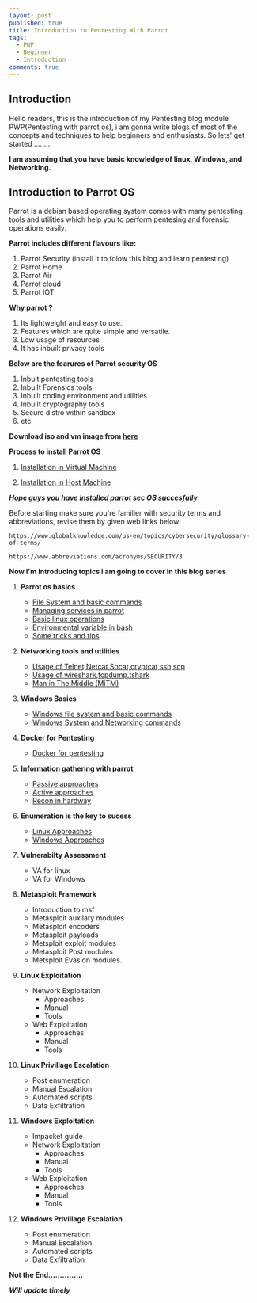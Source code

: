 ```yaml
---
layout: post
published: true
title: Introduction to Pentesting With Parrot
tags:
  - PWP
  - Beginner
  - Introduction
comments: true
---
```

## Introduction
Hello readers, this is the introduction of my Pentesting blog module PWP(Pentesting with parrot os), i am gonna write blogs of most of the concepts and techniques to help beginners and enthusiasts.
So lets' get started ........

**I am assuming that you have basic knowledge of linux, Windows, and Networking.**

## Introduction to Parrot OS

Parrot is a debian based operating system comes with many pentesting tools and utilities which help you to perform pentesing and forensic operations easily.

**Parrot includes different flavours like:**
 1. Parrot Security (install it to folow this blog and learn pentesting)
 2. Parrot Home
 3. Parrot Air
 4. Parrot cloud
 5. Parrot IOT
 
**Why parrot ?**
 
 1. Its lightweight and easy to use.
 2. Features which are quite simple and versatile.
 3. Low usage of resources
 4. It has inbuilt privacy tools
 
 **Below are the fearures of Parrot security OS**
 
 1. Inbuit pentesting tools
 2. Inbuilt Forensics tools
 3. Inbuilt coding environment and utilities
 4. Inbuilt cryptography tools
 5. Secure distro within sandbox
 6. etc

**Download iso and vm image from [here](https://parrotsec.org/download/)**
 
**Process to install Parrot OS**

1. [Installation in Virtual Machine](https://ojoiszy.com/install-parrot-security-os-virtualbox/)

2. [Installation in Host Machine](https://codepoisoner.blogspot.com/p/how-to-install-parrot-security-os-step.html)

**_Hope guys you have installed parrot sec OS succesfully_**

Before starting make sure you're familier with security terms and abbreviations, revise them by given web links below:

``
 https://www.globalknowledge.com/us-en/topics/cybersecurity/glossary-of-terms/
 ``
 
 ``
 https://www.abbreviations.com/acronyms/SECURITY/3
``

**Now i'm introducing topics i am going to cover in this blog series**

1.  **Parrot os basics**
    * [File System and basic commands](https://mrw0r57.github.io/2020-05-26-parrot-os-basics/)
    * [Managing services in parrot](https://mrw0r57.github.io/2020-05-26-parrot-os-basics-1-2/)
    * [Basic linux operations](https://mrw0r57.github.io/2020-05-26-parrot-os-basics-1-3/)
    * [Environmental variable in bash](https://mrw0r57.github.io/2020-05-26-parrot-os-basics-1-4/)
    * [Some tricks and tips](https://mrw0r57.github.io/2020-05-26-parrot-os-basics-1-5/)
    
2.  **Networking tools and utilities**
    * [Usage of Telnet,Netcat,Socat,cryptcat,ssh,scp](https://mrw0r57.github.io/2020-05-26-networking-tools-and-utilities-2-1/)
    * [Usage of wireshark,tcpdump,tshark](https://mrw0r57.github.io/2020-05-26-networking-tools-and-utilities-2-2/)
    * [Man in The Middle (MiTM)](https://mrw0r57.github.io/2020-05-26-networking-tools-and-utilities-2-3/)
    
3.  **Windows Basics**
    * [Windows file system and basic commands](https://mrw0r57.github.io/2020-05-26-windows-basics-3-1/)
    * [Windows System and Networking commands](https://mrw0r57.github.io/2020-05-26-windows-basics-3-2/)
    
4.  **Docker for Pentesting**
    * [Docker for pentesting](https://mrw0r57.github.io/2020-05-26-docker-for-pentesting-4/)

5.  **Information gathering with parrot**
    * [Passive approaches](https://mrw0r57.github.io/2020-05-26-information-gathering-with-parrot-5-1/)
    * [Active approaches](https://mrw0r57.github.io/2020-05-26-information-gathering-with-parrot-5-2/)
    * [Recon in hardway](https://mrw0r57.github.io/2020-05-26-information-gathering-with-parrot-5-3/)
    
6.  **Enumeration is the key to sucess**
    * [Linux Approaches](https://mrw0r57.github.io/2020-05-27-enumeration-is-the-key-to-success-6-1/) 
    * [Windows Approaches](https://mrw0r57.github.io/2020-05-27-enumeration-is-the-key-to-sucess-6-2/) 
    
6.  **Vulnerabilty Assessment**
    * VA for linux
    * VA for Windows
    
7.  **Metasploit Framework**
    * Introduction to msf
    * Metasploit auxilary modules
    * Metasploit encoders
    * Metasploit payloads
    * Metsploit exploit modules
    * Metasploit Post modules
    * Metsploit Evasion modules.
    
7.  **Linux Exploitation**
    * Network Exploitation
        * Approaches
        * Manual
        * Tools    
    * Web Exploitation
        * Approaches
        * Manual
        * Tools
        
8.  **Linux Privillage Escalation**
    * Post enumeration
    * Manual Escalation
    * Automated scripts
    * Data Exfiltration
    
9. **Windows Exploitation**
    * Impacket guide 
    * Network Exploitation
        * Approaches
        * Manual
        * Tools  
     * Web Exploitation
        * Approaches
        * Manual
        * Tools
        
10. **Windows Privillage Escalation**
    * Post enumeration
    * Manual Escalation
    * Automated scripts
    * Data Exfiltration


**Not the End...............**

_**Will update timely**_
